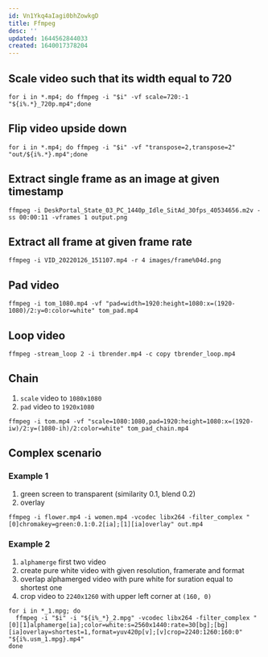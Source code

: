```yaml
---
id: Vn1Ykq4aIagi0bhZowkgD
title: Ffmpeg
desc: ''
updated: 1644562844033
created: 1640017378204
---
```


## Scale video such that its width equal to 720
```
for i in *.mp4; do ffmpeg -i "$i" -vf scale=720:-1 "${i%.*}_720p.mp4";done
```
## Flip video upside down

```
for i in *.mp4; do ffmpeg -i "$i" -vf "transpose=2,transpose=2" "out/${i%.*}.mp4";done
```
## Extract single frame as an image at given timestamp
```
ffmpeg -i DeskPortal_State_03_PC_1440p_Idle_SitAd_30fps_40534656.m2v -ss 00:00:11 -vframes 1 output.png
```

## Extract all frame at given frame rate
```
ffmpeg -i VID_20220126_151107.mp4 -r 4 images/frame%04d.png
```

## Pad video
```
ffmpeg -i tom_1080.mp4 -vf "pad=width=1920:height=1080:x=(1920-1080)/2:y=0:color=white" tom_pad.mp4
```

## Loop video
```
ffmpeg -stream_loop 2 -i tbrender.mp4 -c copy tbrender_loop.mp4
```

## Chain
1. `scale` video to `1080x1080`
2. `pad` video to `1920x1080`
```
ffmpeg -i tom.mp4 -vf "scale=1080:1080,pad=1920:height=1080:x=(1920-iw)/2:y=(1080-ih)/2:color=white" tom_pad_chain.mp4
```

## Complex scenario

### Example 1
1. green screen to transparent (similarity 0.1, blend 0.2)
2. overlay

```
ffmpeg -i flower.mp4 -i women.mp4 -vcodec libx264 -filter_complex "[0]chromakey=green:0.1:0.2[ia];[1][ia]overlay" out.mp4
```

### Example 2
1. `alphamerge` first two video
2. create pure white video with given resolution, framerate and format
3. overlap alphamerged video with pure white for suration equal to shortest one
4. crop video to `2240x1260` with upper left corner at `(160, 0)`
```
for i in *_1.mpg; do
  ffmpeg -i "$i" -i "${i%_*}_2.mpg" -vcodec libx264 -filter_complex "[0][1]alphamerge[ia];color=white:s=2560x1440:rate=30[bg];[bg][ia]overlay=shortest=1,format=yuv420p[v];[v]crop=2240:1260:160:0" "${i%.usm_1.mpg}.mp4"
done
```
